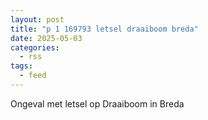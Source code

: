 ```yaml
---
layout: post
title: "p 1 169793 letsel draaiboom breda"
date: 2025-05-03
categories: 
  - rss
tags: 
  - feed
---
```


Ongeval met letsel op Draaiboom in Breda
